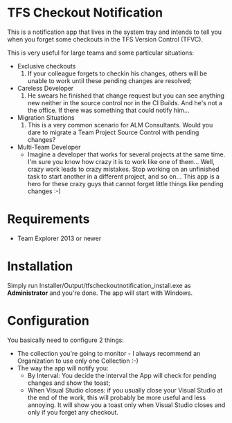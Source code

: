 TFS Checkout Notification
=======================
This is a notification app that lives in the system tray and intends to tell you when you forget some checkouts in the TFS Version Control (TFVC).

This is very useful for large teams and some particular situations:

* Exclusive checkouts
	1. If your colleague forgets to checkin his changes, others will be unable to work until these pending changes are resolved;
* Careless Developer
	1. He swears he finished that change request but you can see anything new neither in the source control nor in the CI Builds. And he's not a the office. If there was something that could notify him...
* Migration Situations
    1. This is a very common scenario for ALM Consultants. Would you dare to migrate a Team Project Source Control with pending changes?
* Multi-Team Developer
    * Imagine a developer that works for several projects at the same time. I'm sure you know how crazy it is to work like one of them... Well, crazy work leads to crazy mistakes. Stop working on an unfinished task to start another in a different project, and so on... This app is a hero for these crazy guys that cannot forget little things like pending changes :-)

Requirements
=======================
* Team Explorer 2013 or newer

Installation
=======================
Simply run Installer/Output/tfscheckoutnotification_install.exe as **Administrator** and you're done. The app will start with Windows.

Configuration
=======================
You basically need to configure 2 things:
* The collection you're going to monitor - I always recommend an Organization to use only one Collection :-)
* The way the app will notify you:
    * By Interval: You decide the interval the App will check for pending changes and show the toast;
    * When Visual Studio closes: if you usually close your Visual Studio at the end of the work, this will probably be more useful and less annoying. It will show you a toast only when Visual Studio closes and only if you forget any checkout.